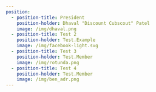 ```yaml
---
position:
  - position-title: President
    position-holder: Dhaval "Discount Cubscout" Patel
    image: /img/dhaval.png
  - position-title: Test 2
    position-holder: Test.Example
    image: /img/facebook-light.svg
  - position-title: Test 3
    position-holder: Test.Member
    image: /img/rotunda.png
  - position-title: Test 4
    position-holder: Test.Member
    image: /img/ben_adr.png
---
```

